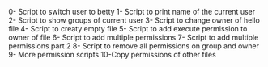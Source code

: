 0- Script to switch user to betty
1- Script to print name of the current user
2- Script to show groups of current user
3- Script to change owner of hello file
4- Script to creaty empty file
5- Script to add execute permission to owner of file
6- Script to add multiple permissions
7- Script to add multiple permissions part 2
8- Script to remove all permissions on group and owner
9- More permission scripts
10-Copy permissions of other files
